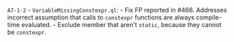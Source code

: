 `A7-1-2` - `VariableMissingConstexpr.ql`:
    - Fix FP reported in #466. Addresses incorrect assumption that calls to `constexpr` functions are always compile-time evaluated.
    - Exclude member that aren't `static`, because they cannot be `constexpr`.